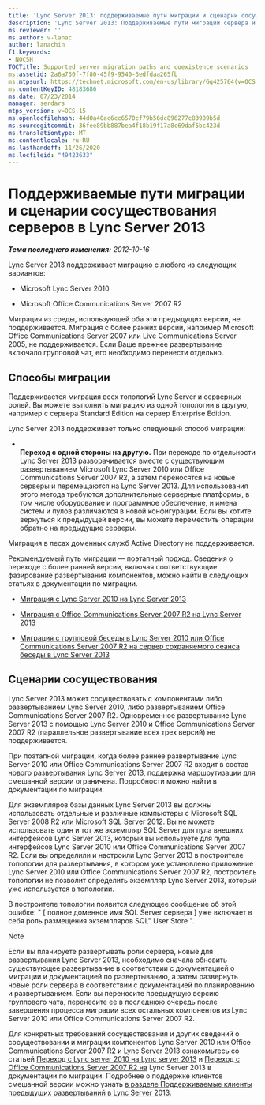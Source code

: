 ```yaml
---
title: 'Lync Server 2013: поддерживаемые пути миграции и сценарии сосуществования серверов'
description: 'Lync Server 2013: Поддерживаемые пути миграции сервера и сосуществования.'
ms.reviewer: ''
ms.author: v-lanac
author: lanachin
f1.keywords:
- NOCSH
TOCTitle: Supported server migration paths and coexistence scenarios
ms:assetid: 2a6a730f-7f80-45f9-9540-3edfdaa265fb
ms:mtpsurl: https://technet.microsoft.com/en-us/library/Gg425764(v=OCS.15)
ms:contentKeyID: 48183686
ms.date: 07/23/2014
manager: serdars
mtps_version: v=OCS.15
ms.openlocfilehash: 44d0a40ac6cc6570cf79b56dc896277c83909b5d
ms.sourcegitcommit: 36fee89bb887bea4f18b19f17a8c69daf5bc423d
ms.translationtype: MT
ms.contentlocale: ru-RU
ms.lasthandoff: 11/26/2020
ms.locfileid: "49423633"
---
```

# <a name="supported-server-migration-paths-and-coexistence-scenarios-in-lync-server-2013"></a>Поддерживаемые пути миграции и сценарии сосуществования серверов в Lync Server 2013

<div data-xmlns="http://www.w3.org/1999/xhtml">

<div class="topic" data-xmlns="http://www.w3.org/1999/xhtml" data-msxsl="urn:schemas-microsoft-com:xslt" data-cs="https://msdn.microsoft.com/">

<div data-asp="https://msdn2.microsoft.com/asp">



</div>

<div id="mainSection">

<div id="mainBody">

<span> </span>

_**Тема последнего изменения:** 2012-10-16_

Lync Server 2013 поддерживает миграцию с любого из следующих вариантов:

  - Microsoft Lync Server 2010

  - Microsoft Office Communications Server 2007 R2

Миграция из среды, использующей оба эти предыдущих версии, не поддерживается. Миграция с более ранних версий, например Microsoft Office Communications Server 2007 или Live Communications Server 2005, не поддерживается. Если Ваше прежнее развертывание включало групповой чат, его необходимо перенести отдельно.

<div>

## <a name="migration-methods"></a>Способы миграции

Поддерживается миграция всех топологий Lync Server и серверных ролей. Вы можете выполнить миграцию из одной топологии в другую, например с сервера Standard Edition на сервер Enterprise Edition.

Lync Server 2013 поддерживает только следующий способ миграции:

  - <span></span>  
    **Переход с одной стороны на другую.** При переходе по отдельности Lync Server 2013 разворачивается вместе с существующим развертыванием Microsoft Lync Server 2010 или Office Communications Server 2007 R2, а затем переносятся на новые серверы и перемещаются на Lync Server 2013. Для использования этого метода требуются дополнительные серверные платформы, в том числе оборудование и программное обеспечение, и имена систем и пулов различаются в новой конфигурации. Если вы хотите вернуться к предыдущей версии, вы можете переместить операции обратно на предыдущие серверы.

Миграция в лесах доменных служб Active Directory не поддерживается.

Рекомендуемый путь миграции — поэтапный подход. Сведения о переходе с более ранней версии, включая соответствующие фазирование развертывания компонентов, можно найти в следующих статьях в документации по миграции.

  - [Миграция с Lync Server 2010 на Lync Server 2013](migration-from-lync-server-2010-to-lync-server-2013.md)

  - [Миграция с Office Communications Server 2007 R2 на Lync Server 2013](migration-from-office-communications-server-2007-r2-to-lync-server-2013.md)

  - [Миграция с групповой беседы в Lync Server 2010 или Office Communications Server 2007 R2 на сервер сохраняемого сеанса беседы в Lync Server 2013](migration-from-lync-server-2010-group-chat-or-office-communications-server-2007-r2-group-chat-to-lync-server-2013-persistent-chat-server.md)

</div>

<span id="BKMK_PhasedMigration"></span>

<div>

## <a name="coexistence-scenarios"></a>Сценарии сосуществования

Lync Server 2013 может сосуществовать с компонентами либо развертыванием Lync Server 2010, либо развертыванием Office Communications Server 2007 R2. Одновременное развертывание Lync Server 2013 с помощью Lync Server 2010 и Office Communications Server 2007 R2 (параллельное развертывание всех трех версий) не поддерживается.

При поэтапной миграции, когда более раннее развертывание Lync Server 2010 или Office Communications Server 2007 R2 входит в состав нового развертывания Lync Server 2013, поддержка маршрутизации для смешанной версии ограничена. Подробности можно найти в документации по миграции.

Для экземпляров базы данных Lync Server 2013 вы должны использовать отдельные и различные компьютеры с Microsoft SQL Server 2008 R2 или Microsoft SQL Server 2012. Вы не можете использовать один и тот же экземпляр SQL Server для пула внешних интерфейсов Lync Server 2013, который вы используете для пула интерфейсов Lync Server 2010 или Office Communications Server 2007 R2. Если вы определили и настроили Lync Server 2013 в построителе топологии для развертывания, в котором уже установлено приложение Lync Server 2010 или Office Communications Server 2007 R2, построитель топологии не позволит определить экземпляр Lync Server 2013, который уже используется в топологии.

В построителе топологии появится следующее сообщение об этой ошибке: " \[ полное доменное имя SQL Server сервера \] уже включает в себя роль размещения экземпляров SQL" User Store ".

<div>


> [!NOTE]  
> Если вы планируете развертывать роли сервера, новые для развертывания Lync Server 2013, необходимо сначала обновить существующее развертывание в соответствии с документацией о миграции и документацией по развертыванию, а затем развернуть новые роли сервера в соответствии с документацией по планированию и развертыванием. Если вы переносите предыдущую версию группового чата, перенесите ее в последнюю очередь после завершения процесса миграции всех остальных компонентов из Lync Server 2010 или Office Communications Server 2007 R2.



</div>

Для конкретных требований сосуществования и других сведений о сосуществовании и миграции компонентов Lync Server 2010 или Office Communications Server 2007 R2 и Lync Server 2013 ознакомьтесь со статьей [Переход с Lync server 2010 на Lync server 2013](migration-from-lync-server-2010-to-lync-server-2013.md) и [Переход с Office Communications Server 2007 R2 на](migration-from-office-communications-server-2007-r2-to-lync-server-2013.md) Lync Server 2013 в документации по миграции. Подробнее о поддержке клиентов смешанной версии можно узнать [в разделе Поддерживаемые клиенты предыдущих развертываний в Lync Server 2013](lync-server-2013-supported-clients-from-previous-deployments.md).

</div>

</div>

<span> </span>

</div>

</div>

</div>

